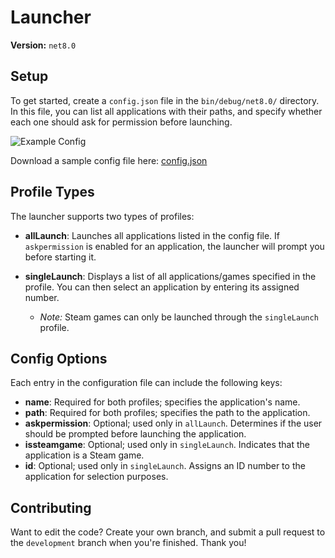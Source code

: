 # Launcher

**Version:** `net8.0`

## Setup

To get started, create a `config.json` file in the `bin/debug/net8.0/` directory. In this file, you can list all applications with their paths, and specify whether each one should ask for permission before launching.

![Example Config](https://github.com/user-attachments/assets/d04faf46-e981-4a04-beb2-28f7b3e4d7dd)

Download a sample config file here: [config.json](https://github.com/user-attachments/files/17676569/config.json)

## Profile Types

The launcher supports two types of profiles:

- **allLaunch**: Launches all applications listed in the config file. If `askpermission` is enabled for an application, the launcher will prompt you before starting it.
  
- **singleLaunch**: Displays a list of all applications/games specified in the profile. You can then select an application by entering its assigned number.
  - *Note:* Steam games can only be launched through the `singleLaunch` profile.

## Config Options

Each entry in the configuration file can include the following keys:

- **name**: Required for both profiles; specifies the application's name.
- **path**: Required for both profiles; specifies the path to the application.
- **askpermission**: Optional; used only in `allLaunch`. Determines if the user should be prompted before launching the application.
- **issteamgame**: Optional; used only in `singleLaunch`. Indicates that the application is a Steam game.
- **id**: Optional; used only in `singleLaunch`. Assigns an ID number to the application for selection purposes.

## Contributing

Want to edit the code? Create your own branch, and submit a pull request to the `development` branch when you're finished. Thank you!
